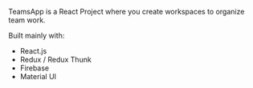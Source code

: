 TeamsApp is a React Project where you create workspaces to organize team work.

Built mainly with:
- React.js
- Redux / Redux Thunk
- Firebase
- Material UI

